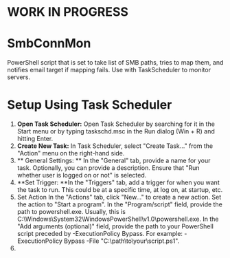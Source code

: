 # WORK IN PROGRESS #

# SmbConnMon
PowerShell script that is set to take list of SMB paths, tries to map them, and notifies email target if mapping fails. Use with TaskScheduler to monitor servers. 

# Setup Using Task Scheduler
1. **Open Task Scheduler:** Open Task Scheduler by searching for it in the Start menu or by typing taskschd.msc in the Run dialog (Win + R) and hitting Enter.
2. **Create New Task:**  In Task Scheduler, select "Create Task..." from the "Action" menu on the right-hand side.
3. ** General Settings: ** 
    In the "General" tab, provide a name for your task.
    Optionally, you can provide a description.
    Ensure that "Run whether user is logged on or not" is selected.
4. **Set Trigger: **In the "Triggers" tab, add a trigger for when you want the task to run. This could be at a specific time, at log on, at startup, etc. 
5. Set Action
    In the "Actions" tab, click "New..." to create a new action.
    Set the action to "Start a program".
    In the "Program/script" field, provide the path to powershell.exe. Usually, this is C:\Windows\System32\WindowsPowerShell\v1.0\powershell.exe.
    In the "Add arguments (optional)" field, provide the path to your PowerShell script preceded by -ExecutionPolicy Bypass. 
    For example: -ExecutionPolicy Bypass -File "C:\path\to\your\script.ps1".
6. 
